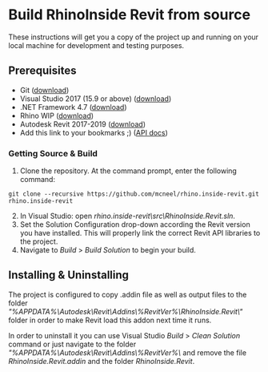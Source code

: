 # Build RhinoInside Revit from source
These instructions will get you a copy of the project up and running on your local machine for development and testing purposes.

## Prerequisites
* Git ([download](https://git-scm.com/downloads))
* Visual Studio 2017 (15.9 or above) ([download](https://visualstudio.microsoft.com/downloads/))
* .NET Framework 4.7 ([download](https://www.microsoft.com/net/download/visual-studio-sdks))
* Rhino WIP ([download](https://www.rhino3d.com/download/rhino/wip))
* Autodesk Revit 2017-2019 ([download](https://www.autodesk.com/products/revit/free-trial))
* Add this link to your bookmarks ;) ([API docs](https://www.apidocs.co/apps/))

### Getting Source & Build
1. Clone the repository. At the command prompt, enter the following command:
```
git clone --recursive https://github.com/mcneel/rhino.inside-revit.git rhino.inside-revit
```
2. In Visual Studio: open _rhino.inside-revit\src\RhinoInside.Revit.sln_.
3. Set the Solution Configuration drop-down according the Revit version you have installed. This will properly link the correct Revit API libraries to the project.
4. Navigate to _Build_ > _Build Solution_ to begin your build.

## Installing & Uninstalling
The project is configured to copy .addin file as well as output files to the folder _"%APPDATA%\\Autodesk\\Revit\\Addins\\%RevitVer%\\RhinoInside.Revit\\"_ folder in order to make Revit load this addon next time it runs.

In order to uninstall it you can use Visual Studio _Build_ > _Clean Solution_ command or just navigate to the folder _"%APPDATA%\\Autodesk\\Revit\\Addins\\%RevitVer%\\_ and remove the file _RhinoInside.Revit.addin_ and the folder _RhinoInside.Revit_.
